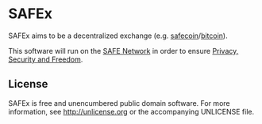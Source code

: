 # SAFEx

SAFEx aims to be a decentralized exchange (e.g. [safecoin](http://maidsafe.net/safecoin)/[bitcoin](https://bitcoin.org/en/)).

This software will run on the [SAFE Network](http://maidsafe.net/SystemDocs/) in order to ensure [Privacy, Security and Freedom](http://maidsafe.net/company-privacy-security-freedom).

## License

SAFEx is free and unencumbered public domain software. For more information, see <http://unlicense.org> or the accompanying UNLICENSE file.
